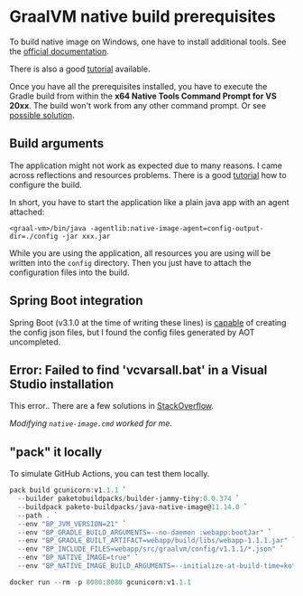 # GraalVM native build prerequisites

To build native image on Windows, one have to install additional tools. See the [official documentation](https://www.graalvm.org/latest/docs/getting-started/windows/#prerequisites-for-using-native-image-on-windows).

There is also a good [tutorial](https://medium.com/graalvm/using-graalvm-and-native-image-on-windows-10-9954dc071311) available.

Once you have all the prerequisites installed, you have to execute the Gradle build from within the __x64 Native Tools Command Prompt for VS 20xx__. The build won't work from any other command prompt. Or see [possible solution](#error-failed-to-find-vcvarsallbat-in-a-visual-studio-installation).

## Build arguments

The application might not work as expected due to many reasons. I came across reflections and resources problems. There is a good [tutorial](https://bell-sw.com/blog/master-spring-boot-3-with-graalvm-native-image/#mcetoc_1gpv11hri1hsm) how to configure the build.

In short, you have to start the application like a plain java app with an agent attached:
```
<graal-vm>/bin/java -agentlib:native-image-agent=config-output-dir=./config -jar xxx.jar
```
While you are using the application, all resources you are using will be written into the `config` directory. Then you just have to attach the configuration files into the build.

## Spring Boot integration

Spring Boot (v3.1.0 at the time of writing these lines) is [capable](https://docs.spring.io/spring-boot/reference/packaging/native-image/introducing-graalvm-native-images.html#packaging.native-image.introducing-graalvm-native-images.understanding-aot-processing) of creating the config json files, but I found the config files generated by AOT uncompleted.

## Error: Failed to find 'vcvarsall.bat' in a Visual Studio installation

This error.. There are a few solutions in [StackOverflow](https://stackoverflow.com/questions/77840039/graalvm-failed-to-find-vcvarsall-bat-in-a-visual-studio-installation).

_Modifying `native-image.cmd` worked for me._

## "pack" it locally

To simulate GitHub Actions, you can test them locally.

```powershell
pack build gcunicorn:v1.1.1 `
  --builder paketobuildpacks/builder-jammy-tiny:0.0.374 `
  --buildpack paketo-buildpacks/java-native-image@11.14.0 `
  --path . `
  --env "BP_JVM_VERSION=21" `
  --env "BP_GRADLE_BUILD_ARGUMENTS=--no-daemon :webapp:bootJar" `
  --env "BP_GRADLE_BUILT_ARTIFACT=webapp/build/libs/webapp-1.1.1.jar" `
  --env "BP_INCLUDE_FILES=webapp/src/graalvm/config/v1.1.1/*.json" `
  --env "BP_NATIVE_IMAGE=true" `
  --env "BP_NATIVE_IMAGE_BUILD_ARGUMENTS=--initialize-at-build-time=kotlin.DeprecationLevel -H:+UnlockExperimentalVMOptions -H:+ReportExceptionStackTraces -H:ReflectionConfigurationFiles=/workspace/webapp/src/graalvm/config/v1.1.1/reflect-config.json -H:ResourceConfigurationFiles=/workspace/webapp/src/graalvm/config/v1.1.1/resource-config.json"
```

```powershell
docker run --rm -p 8080:8080 gcunicorn:v1.1.1
```